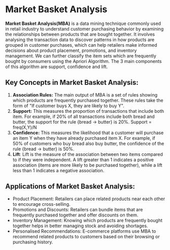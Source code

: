 # Market Basket Analysis

**Market Basket Analysis(MBA)** is a data mining technique commonly used in retail industry to understand customer purchasing behavior by examining the relationships between products that are bought together. It involves analysing the transaction data to discover patterns in how products are grouped in customer purchases, which can help retailers make informed decisions about product placement, promotions, and inventory management. We can further classify the item sets which are frequently bought by consumers using the Apriori Algorithm. The 3 main components of this algorithm are support, confidence and lift.

## Key Concepts in Market Basket Analysis:
1. **Association Rules:** The main output of MBA is a set of rules showing which products are frequently purchased together. These rules take the form of "If customer buys X, they are likely to buy Y".
2. **Support:** This measures the proportion of transactions that include both item. For example, if 20% of all transactions include both bread and butter, the support for the rule {bread -> butter} is 20%. Support = freq(X,Y)/N
3. **Confidence:** This measures the likelihood that a customer will purchase an item Y when they have already purchased item X. For example, if 50% of customers who buy bread also buy butter, the confidence of the rule {bread -> butter} is 50%.
4. **Lift**: Lift is the measure of the association between two items compared to if they were independent. A lift greater than 1 indicates a positive association (items are more likely to be purchased together), while a lift less than 1 indicates a negative association.

## Applications of Market Basket Analysis:
* Product Placement: Retailers can place related products near each other to encourage cross-selling.
* Promotions and Discounts: Retailers can bundle items that are frequently purchased together and offer discounts on them.
* Inventory Management: Knowing which products are frequently bought together helps in better managing stock and avoiding shortages.
* Personalised Recommendations: E-commerce platforms use MBA to recommend related products to customers based on their browsing or purchasing history.


